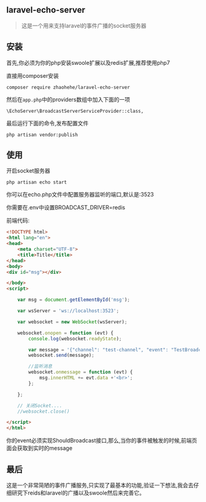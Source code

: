 ## laravel-echo-server
>这是一个用来支持laravel的事件广播的socket服务器

## 安装
首先,你必须为你的php安装swoole扩展以及redis扩展,推荐使用php7

直接用composer安装
```
composer require zhaohehe/laravel-echo-server
```
然后在```app.php```中的providers数组中加入下面的一项
```
\EchoServer\BroadcastServerServiceProvider::class,
```
最后运行下面的命令,发布配置文件
```
php artisan vendor:publish
```

## 使用
开启socket服务器
```
php artisan echo start
```
你可以在echo.php文件中配置服务器监听的端口,默认是:3523

你需要在.env中设置BROADCAST_DRIVER=redis

前端代码:
```html
<!DOCTYPE html>
<html lang="en">
<head>
    <meta charset="UTF-8">
    <title>Title</title>
</head>
<body>
<div id="msg"></div>

</body>
<script>

    var msg = document.getElementById('msg');

    var wsServer = 'ws://localhost:3523';

    var websocket = new WebSocket(wsServer);

    websocket.onopen = function (evt) {
        console.log(websocket.readyState);

        var message = '{"channel": "test-channel", "event": "TestBroadcastEvent"}';
        websocket.send(message);

        //监听消息
        websocket.onmessage = function (evt) {
            msg.innerHTML += evt.data +'<br>';
        };

    };

    // 关闭Socket....
    //websocket.close()

</script>
</html>
```

你的event必须实现ShouldBroadcast接口,那么,当你的事件被触发的时候,前端页面会获取到实时的message

## 最后

这是一个非常简陋的事件广播服务,只实现了最基本的功能,验证一下想法,我会去仔细研究下reids和laravel的广播以及swoole然后来完善它。
